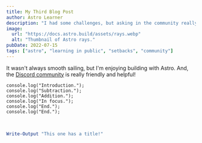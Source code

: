 ```yaml
---
title: My Third Blog Post
author: Astro Learner
description: "I had some challenges, but asking in the community really helped!"
image:
  url: "https://docs.astro.build/assets/rays.webp"
  alt: "Thumbnail of Astro rays."
pubDate: 2022-07-15
tags: ["astro", "learning in public", "setbacks", "community"]
---
```


It wasn't always smooth sailing, but I'm enjoying building with Astro. And, the [Discord community](https://astro.build/chat) is really friendly and helpful!

```tsx del={2} ins={3} mark={5}
console.log("Introduction.");
console.log("Subtraction.");
console.log("Addition.");
console.log("In focus.");
console.log("End.");
console.log("End.");
```

<br/>

```powershell title=terminal
Write-Output "This one has a title!"
```
